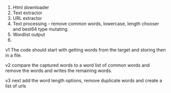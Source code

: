 1. Html downloader
2. Text extractor
3. URL extractor 
4. Text processing - remove common words, lowercase, length chooser and best64 type mutating.
5. Wordlist output
6. 


v1
The code should start with getting  words from the target and storing then in a file.


v2 
compare the captured words to a word list of common words and remove the words and writes the remaining words.

v3 
next add the word length options, remove duplicate words and create a list of urls 


